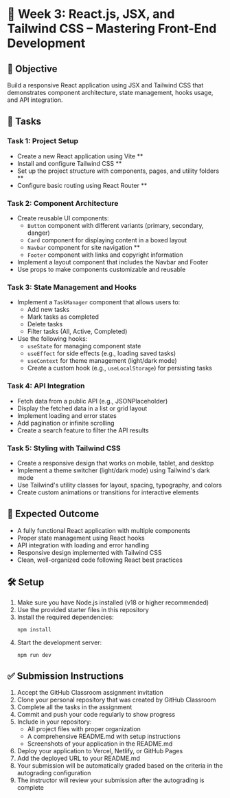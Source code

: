 # 🎨 Week 3: React.js, JSX, and Tailwind CSS – Mastering Front-End Development

## 🚀 Objective
Build a responsive React application using JSX and Tailwind CSS that demonstrates component architecture, state management, hooks usage, and API integration.

## 📂 Tasks

### Task 1: Project Setup
- Create a new React application using Vite **
- Install and configure Tailwind CSS **
- Set up the project structure with components, pages, and utility folders  **
- Configure basic routing using React Router **

### Task 2: Component Architecture
- Create reusable UI components:
  - `Button` component with different variants (primary, secondary, danger)
  - `Card` component for displaying content in a boxed layout
  - `Navbar` component for site navigation **
  - `Footer` component with links and copyright information
- Implement a layout component that includes the Navbar and Footer
- Use props to make components customizable and reusable

### Task 3: State Management and Hooks
- Implement a `TaskManager` component that allows users to:
  - Add new tasks
  - Mark tasks as completed
  - Delete tasks
  - Filter tasks (All, Active, Completed)
- Use the following hooks:
  - `useState` for managing component state
  - `useEffect` for side effects (e.g., loading saved tasks)
  - `useContext` for theme management (light/dark mode)
  - Create a custom hook (e.g., `useLocalStorage`) for persisting tasks

### Task 4: API Integration
- Fetch data from a public API (e.g., JSONPlaceholder)
- Display the fetched data in a list or grid layout
- Implement loading and error states
- Add pagination or infinite scrolling
- Create a search feature to filter the API results

### Task 5: Styling with Tailwind CSS
- Create a responsive design that works on mobile, tablet, and desktop
- Implement a theme switcher (light/dark mode) using Tailwind's dark mode
- Use Tailwind's utility classes for layout, spacing, typography, and colors
- Create custom animations or transitions for interactive elements

## 🧪 Expected Outcome
- A fully functional React application with multiple components
- Proper state management using React hooks
- API integration with loading and error handling
- Responsive design implemented with Tailwind CSS
- Clean, well-organized code following React best practices

## 🛠️ Setup
1. Make sure you have Node.js installed (v18 or higher recommended)
2. Use the provided starter files in this repository
3. Install the required dependencies:
   ```
   npm install
   ```
4. Start the development server:
   ```
   npm run dev
   ```

## ✅ Submission Instructions
1. Accept the GitHub Classroom assignment invitation
2. Clone your personal repository that was created by GitHub Classroom
3. Complete all the tasks in the assignment
4. Commit and push your code regularly to show progress
5. Include in your repository:
   - All project files with proper organization
   - A comprehensive README.md with setup instructions
   - Screenshots of your application in the README.md
6. Deploy your application to Vercel, Netlify, or GitHub Pages
7. Add the deployed URL to your README.md
8. Your submission will be automatically graded based on the criteria in the autograding configuration
9. The instructor will review your submission after the autograding is complete 